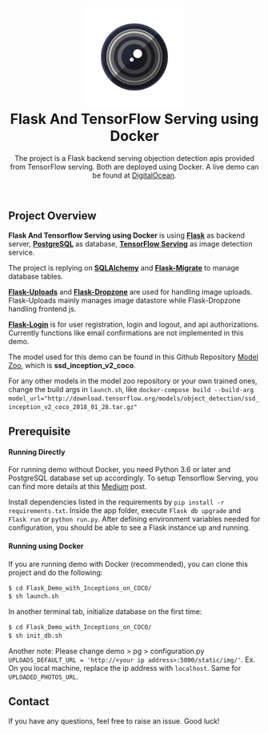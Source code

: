 <h1 align="center">
  <a href="https://github.com/cubricmms/Flask_Demo_with_Inceptions_on_COCO" title="Flask Demo Documentation">
    <img src="https://github.com/cubricmms/Flask_Demo_with_Inceptions_on_COCO/blob/master/pg/app/static/lens.png?raw=true" width="200px" height="200px" />
  </a>
  <br />
  Flask And TensorFlow Serving using Docker
</h1>

<p align="center">
  The project is a Flask backend serving objection detection apis provided from TensorFlow serving. Both are deployed using Docker. A live demo can be found at <a href="http://68.183.188.102:5000">DigitalOcean</a>.
</p>

<br />

## Project Overview

**Flask And Tensorflow Serving using Docker** is using [**Flask**](https://flask.palletsprojects.com/en/1.1.x/) as backend server, [**PostgreSQL**](https://www.postgresql.org) as database, [**TensorFlow Serving**](https://www.tensorflow.org/tfx/serving/docker) as image detection service.

The project is replying on [**SQLAlchemy**](https://www.sqlalchemy.org) and [**Flask-Migrate**](https://flask-migrate.readthedocs.io/en/latest/) to manage database tables.

[**Flask-Uploads**](https://pythonhosted.org/Flask-Uploads/) and [**Flask-Dropzone**](https://flask-dropzone.readthedocs.io/en/latest/) are used for handling image uploads. Flask-Uploads mainly manages image datastore while Flask-Dropzone handling frontend js.

[**Flask-Login**](https://flask-login.readthedocs.io/en/latest/) is for user registration, login and logout, and api authorizations. Currently functions like email confirmations are not implemented in this demo.

The model used for this demo can be found in this Github Repository [Model Zoo](https://github.com/tensorflow/models/blob/master/research/object_detection/g3doc/detection_model_zoo.md), which is **ssd_inception_v2_coco**. 

For any other models in the model zoo repository or your own trained ones, change the build args in `launch.sh`, like `docker-compose build --build-arg model_url="http://download.tensorflow.org/models/object_detection/ssd_inception_v2_coco_2018_01_28.tar.gz"` 
## Prerequisite
#### Running Directly
For running demo without Docker, you need Python 3.6 or later and PostgreSQL database set up accordingly. To setup Tensorflow Serving, you can find more details at this <a href="https://medium.com/@pierrepaci/deploy-tensorflow-object-detection-model-in-less-than-5-minutes-604e6bb0bb04">Medium</a> post.

Install dependencies listed in the requirements by `pip install -r requirements.txt`. Inside the app folder, execute `Flask db upgrade` and `Flask run` or `python run.py`. After defining environment variables needed for configuration, you should be able to see a Flask instance up and running.

#### Running using Docker
If you are running demo with Docker (recommended), you can clone this project and do the following:
```bash
$ cd Flask_Demo_with_Inceptions_on_COCO/
$ sh launch.sh
```
In another terminal tab, initialize database on the first time:
```bash
$ cd Flask_Demo_with_Inceptions_on_COCO/
$ sh init_db.sh
```

Another note: Please change demo > pg > configuration.py
`UPLOADS_DEFAULT_URL = 'http://<your ip address>:5000/static/img/'`. Ex. On you local machine, replace the ip address with `localhost`. Same for `UPLOADED_PHOTOS_URL`.


## Contact

If you have any questions, feel free to raise an issue.
Good luck!

